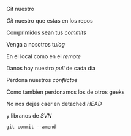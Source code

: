 Git nuestro

<p><em>Git</em> nuestro que estas en los repos<br/>

Comprimidos sean tus<em> commits</em><br/>

Venga a nosotros tu<em>log</em><br/>

En el local como en el <em>remote</em><br/>

Danos hoy nuestro <em> pull</em> de cada dia<br/> 

Perdona nuestros <em>conflictos</em>

Como tambien perdonamos los de otros geeks<br/>

No nos dejes caer en detached <em>HEAD</em><br/> 

y libranos de <em>SVN</em><br/>

<code>git commit --amend</code></p>
